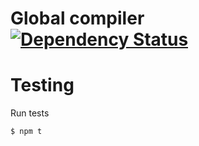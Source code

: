 # Global compiler [![Dependency Status](https://david-dm.org/briandipalma/global-compiler.png?theme=shields.io)](https://david-dm.org/briandipalma/global-compiler)

# Testing

Run tests

```bash
$ npm t
```
